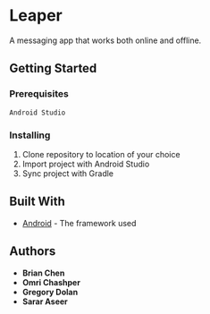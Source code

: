 # Leaper
A messaging app that works both online and offline.

## Getting Started

### Prerequisites

```
Android Studio
```

### Installing

1. Clone repository to location of your choice
2. Import project with Android Studio
3. Sync project with Gradle

## Built With

* [Android](https://developer.android.com/docs/) - The framework used

## Authors

* **Brian Chen**
* **Omri Chashper**
* **Gregory Dolan**
* **Sarar Aseer**